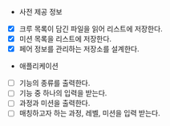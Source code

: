- 사전 제공 정보
* [x] 크루 목록이 담긴 파일을 읽어 리스트에 저장한다.
* [x] 미션 목록을 리스트에 저장한다.
* [x] 페어 정보를 관리하는 저장소를 설계한다.

- 애플리케이션
* [ ] 기능의 종류를 출력한다.
* [ ] 기능 중 하나의 입력을 받는다.
* [ ] 과정과 미션을 출력한다.
* [ ] 매칭하고자 하는 과정, 레벨, 미션을 입력 받는다.